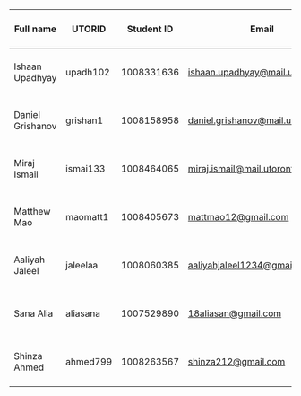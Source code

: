 | Full name        | UTORID   | Student ID | Email                             | Best way to connect | Slack username   |
|------------------|----------|------------|-----------------------------------|---------------------|------------------|
| Ishaan Upadhyay  | upadh102 | 1008331636 | ishaan.upadhyay@mail.utoronto.ca  | Phone: 437-580-7773 | Ishaan Upadhyay  |
| Daniel Grishanov | grishan1 | 1008158958 | daniel.grishanov@mail.utoronto.ca | Phone: 647-812-4640 | Daniel Grishanov |
| Miraj Ismail     | ismai133 | 1008464065 | miraj.ismail@mail.utoronto.ca     | Phone: 226-506-1698 | Miraj Ismail     |
| Matthew Mao      | maomatt1 | 1008405673 | mattmao12@gmail.com               | Phone: 519-903-1586 | Matthew Mao      |
| Aaliyah Jaleel   | jaleelaa | 1008060385 | aaliyahjaleel1234@gmail.com       | Phone: 647-325-8322 | Aaliyah Jaleel   |
| Sana Alia        | aliasana | 1007529890 | 18aliasan@gmail.com               | Phone: 437-220-4493 | Sana Alia        |
| Shinza Ahmed     | ahmed799 | 1008263567 | shinza212@gmail.com               | Phone: 437-249-6612 | Shinza Ahmed     |
